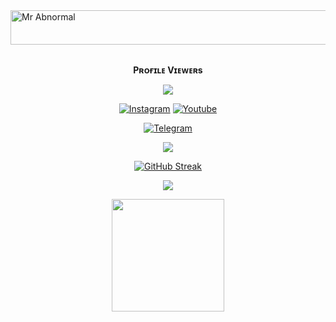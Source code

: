 <img src="https://readme-typing-svg.herokuapp.com?font=Kaushan+Script&size=40&duration=4000&color=FF9933&background=FFFFFF00&center=true&vCenter=true&width=650&height=55&lines=Hey!+It's+Mr+Abnormal+%F0%9F%91%8B%F0%9F%8F%BB;I+am+a+University+Student+%F0%9F%A7%91%F0%9F%8F%BB%E2%80%8D%F0%9F%92%BB;I'm+from++Karnataka,+India+%F0%9F%87%AE%F0%9F%87%B3;I+am+a+small+Youtuber+cum+Developer+%F0%9F%93%88;Please+Support+Subscribe+and+Follow+%E2%9A%99%EF%B8%8F;Thanks+for+your+visit+&#128578+..." alt="Mr Abnormal" width="650" height="55">

<div align="center">
<br><p align="center"><b>Pʀᴏғɪʟᴇ Vɪᴇᴡᴇʀs</b></p>  
<p align="center"><img align="center" src="https://profile-counter.glitch.me/{beereshpkambali}/count.svg"/></p> 

 [![Instagram](https://img.shields.io/badge/Instagram-%23E4405F.svg?logo=Instagram&logoColor=white)](https://www.instagram.com/ranibennur_fighting_sheep)
 [![Youtube](https://img.shields.io/badge/Youtube-%23E4405F.svg?logo=Youtube&logoColor=white)](https://youtube.com/channel/UCjXAdU8aMQLvHsRsO5tluAA)

<a href="https://t.me/I_am_Mr_Abnormal"><img alt="Telegram" src="https://img.shields.io/badge/Mr|| Abnormal-2CA5E0?style=for-the-badge&logo=telegram&logoColor=green"/></a>
</p>

<p align="center">
<img src="https://github-stats-alpha.vercel.app/api/?username=beereshpkambali&cc=000&tc=00ff00&ic=fff000&bc=fff" align="center">
</p>    

[![GitHub Streak](https://github-readme-streak-stats.herokuapp.com/?user=beereshpkambali&theme=highcontrast)](https://github.com/beereshpkambali/github-readme-streak-stats)
</div>

<p align="center">
  <a href="https://github.com/beereshpkambali">
    <img src="https://activity-graph.herokuapp.com/graph?username=beereshpkambali&theme=react-dark" />
  </a>
</p>

<p align="center">
<a href="https://youtube.com/channel/UCjXAdU8aMQLvHsRsO5tluAA">
  <img src="https://img.shields.io/badge/Subscribe-black?logo=youtube" width="180">
</p>
